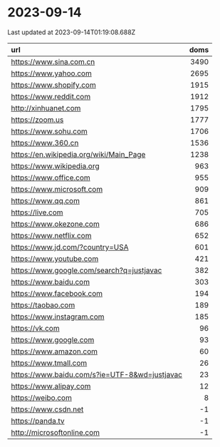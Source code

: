 # 2023-09-14

<!-- BEGIN -->
Last updated at 2023-09-14T01:19:08.688Z

url | doms
:- | -:
https://www.sina.com.cn | 3490
https://www.yahoo.com | 2695
https://www.shopify.com | 1915
https://www.reddit.com | 1912
http://xinhuanet.com | 1795
https://zoom.us | 1777
https://www.sohu.com | 1706
https://www.360.cn | 1536
https://en.wikipedia.org/wiki/Main_Page | 1238
https://www.wikipedia.org | 963
https://www.office.com | 955
https://www.microsoft.com | 909
https://www.qq.com | 861
https://live.com | 705
https://www.okezone.com | 686
https://www.netflix.com | 652
https://www.jd.com/?country=USA | 601
https://www.youtube.com | 421
https://www.google.com/search?q=justjavac | 382
https://www.baidu.com | 303
https://www.facebook.com | 194
https://taobao.com | 189
https://www.instagram.com | 185
https://vk.com | 96
https://www.google.com | 93
https://www.amazon.com | 60
https://www.tmall.com | 26
https://www.baidu.com/s?ie=UTF-8&wd=justjavac | 23
https://www.alipay.com | 12
https://weibo.com | 8
https://www.csdn.net | -1
https://panda.tv | -1
http://microsoftonline.com | -1
<!-- END -->
